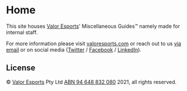 # Home

This site houses [Valor Esports](https://valoresports.com/)' Miscellaneous Guides&#8482; namely made for internal staff.

For more information please visit [valoresports.com](https://valoresports.com/) or reach out to us [via email](mailto:contact@valoresports.com) or on social media ([Twitter](https://twitter.com/Valor_EAcademy) / [Facebook](https://www.facebook.com/valor.esports.academy/) / [LinkedIn](https://www.linkedin.com/company/valor-esports/)).

## License

&copy; [Valor Esports](https://valoresports.com/) Pty Ltd [ABN 94 648 832 080](https://abr.business.gov.au/ABN/View?abn=94648832080) 2021, all rights reserved.
